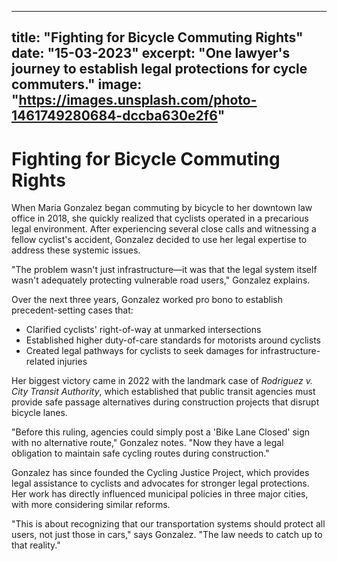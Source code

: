 
---
title: "Fighting for Bicycle Commuting Rights"
date: "15-03-2023"
excerpt: "One lawyer's journey to establish legal protections for cycle commuters."
image: "https://images.unsplash.com/photo-1461749280684-dccba630e2f6"
---

# Fighting for Bicycle Commuting Rights

When Maria Gonzalez began commuting by bicycle to her downtown law office in 2018, she quickly realized that cyclists operated in a precarious legal environment. After experiencing several close calls and witnessing a fellow cyclist's accident, Gonzalez decided to use her legal expertise to address these systemic issues.

"The problem wasn't just infrastructure—it was that the legal system itself wasn't adequately protecting vulnerable road users," Gonzalez explains.

Over the next three years, Gonzalez worked pro bono to establish precedent-setting cases that:

- Clarified cyclists' right-of-way at unmarked intersections
- Established higher duty-of-care standards for motorists around cyclists
- Created legal pathways for cyclists to seek damages for infrastructure-related injuries

Her biggest victory came in 2022 with the landmark case of *Rodriguez v. City Transit Authority*, which established that public transit agencies must provide safe passage alternatives during construction projects that disrupt bicycle lanes.

"Before this ruling, agencies could simply post a 'Bike Lane Closed' sign with no alternative route," Gonzalez notes. "Now they have a legal obligation to maintain safe cycling routes during construction."

Gonzalez has since founded the Cycling Justice Project, which provides legal assistance to cyclists and advocates for stronger legal protections. Her work has directly influenced municipal policies in three major cities, with more considering similar reforms.

"This is about recognizing that our transportation systems should protect all users, not just those in cars," says Gonzalez. "The law needs to catch up to that reality."
